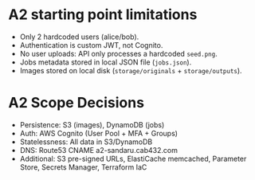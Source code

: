 # A2 starting point limitations
- Only 2 hardcoded users (alice/bob).
- Authentication is custom JWT, not Cognito.
- No user uploads: API only processes a hardcoded `seed.png`.
- Jobs metadata stored in local JSON file (`jobs.json`).
- Images stored on local disk (`storage/originals` + `storage/outputs`).


# A2 Scope Decisions
- Persistence: S3 (images), DynamoDB (jobs)
- Auth: AWS Cognito (User Pool + MFA + Groups)
- Statelessness: All data in S3/DynamoDB
- DNS: Route53 CNAME a2-sandaru.cab432.com
- Additional: S3 pre-signed URLs, ElastiCache memcached, Parameter Store, Secrets Manager, Terraform IaC